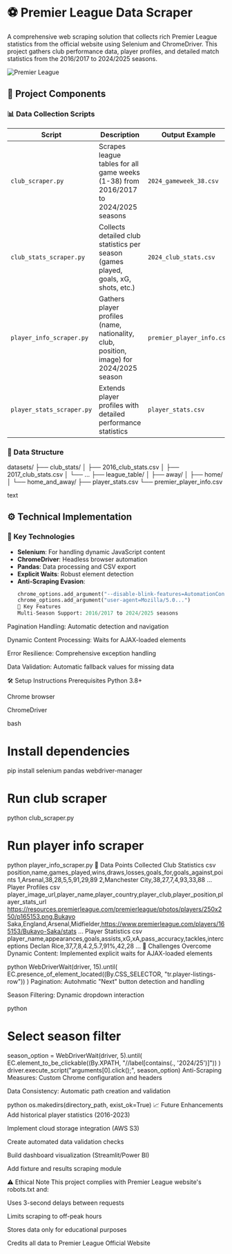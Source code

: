 # ⚽ Premier League Data Scraper

A comprehensive web scraping solution that collects rich Premier League statistics from the official website using Selenium and ChromeDriver. This project gathers club performance data, player profiles, and detailed match statistics from the 2016/2017 to 2024/2025 seasons.

![Premier League](https://upload.wikimedia.org/wikipedia/en/f/f2/Premier_League_Logo.svg)

## 🧰 Project Components

### 📊 Data Collection Scripts

| Script                    | Description                                                                             | Output Example            |
| ------------------------- | --------------------------------------------------------------------------------------- | ------------------------- |
| `club_scraper.py`         | Scrapes league tables for all game weeks (1-38) from 2016/2017 to 2024/2025 seasons     | `2024_gameweek_38.csv`    |
| `club_stats_scraper.py`   | Collects detailed club statistics per season (games played, goals, xG, shots, etc.)     | `2024_club_stats.csv`     |
| `player_info_scraper.py`  | Gathers player profiles (name, nationality, club, position, image) for 2024/2025 season | `premier_player_info.csv` |
| `player_stats_scraper.py` | Extends player profiles with detailed performance statistics                            | `player_stats.csv`        |

### 📂 Data Structure

datasets/
├── club_stats/
│ ├── 2016_club_stats.csv
│ ├── 2017_club_stats.csv
│ └── ...
├── league_table/
│ ├── away/
│ ├── home/
│ └── home_and_away/
├── player_stats.csv
└── premier_player_info.csv

text

## ⚙️ Technical Implementation

### 🧩 Key Technologies

- **Selenium**: For handling dynamic JavaScript content
- **ChromeDriver**: Headless browser automation
- **Pandas**: Data processing and CSV export
- **Explicit Waits**: Robust element detection
- **Anti-Scraping Evasion**:
  ```python
  chrome_options.add_argument("--disable-blink-features=AutomationControlled")
  chrome_options.add_argument("user-agent=Mozilla/5.0...")
  🚀 Key Features
  Multi-Season Support: 2016/2017 to 2024/2025 seasons
  ```

Pagination Handling: Automatic detection and navigation

Dynamic Content Processing: Waits for AJAX-loaded elements

Error Resilience: Comprehensive exception handling

Data Validation: Automatic fallback values for missing data

🛠️ Setup Instructions
Prerequisites
Python 3.8+

Chrome browser

ChromeDriver

bash

# Install dependencies

pip install selenium pandas webdriver-manager

# Run club scraper

python club_scraper.py

# Run player info scraper

python player_info_scraper.py
🧩 Data Points Collected
Club Statistics
csv
position,name,games_played,wins,draws,losses,goals_for,goals_against,points
1,Arsenal,38,28,5,5,91,29,89
2,Manchester City,38,27,7,4,93,33,88
...
Player Profiles
csv
player_image_url,player_name,player_country,player_club,player_position,player_stats_url
https://resources.premierleague.com/premierleague/photos/players/250x250/p165153.png,Bukayo Saka,England,Arsenal,Midfielder,https://www.premierleague.com/players/165153/Bukayo-Saka/stats
...
Player Statistics
csv
player_name,appearances,goals,assists,xG,xA,pass_accuracy,tackles,interceptions
Declan Rice,37,7,8,4.2,5.7,91%,42,28
...
🚧 Challenges Overcome
Dynamic Content: Implemented explicit waits for AJAX-loaded elements

python
WebDriverWait(driver, 15).until(
EC.presence_of_element_located((By.CSS_SELECTOR, "tr.player-listings-row"))
)
Pagination: Autohmatic "Next" button detection and handling

Season Filtering: Dynamic dropdown interaction

python

# Select season filter

season_option = WebDriverWait(driver, 5).until(
EC.element_to_be_clickable((By.XPATH, "//label[contains(., '2024/25')]"))
)
driver.execute_script("arguments[0].click();", season_option)
Anti-Scraping Measures: Custom Chrome configuration and headers

Data Consistency: Automatic path creation and validation

python
os.makedirs(directory_path, exist_ok=True)
📈 Future Enhancements
Add historical player statistics (2016-2023)

Implement cloud storage integration (AWS S3)

Create automated data validation checks

Build dashboard visualization (Streamlit/Power BI)

Add fixture and results scraping module

⚠️ Ethical Note
This project complies with Premier League website's robots.txt and:

Uses 3-second delays between requests

Limits scraping to off-peak hours

Stores data only for educational purposes

Credits all data to Premier League Official Website
